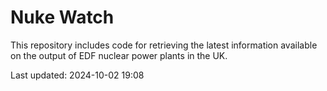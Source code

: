 # Nuke Watch

This repository includes code for retrieving the latest information available on the output of EDF nuclear power plants in the UK.

Last updated: 2024-10-02 19:08
